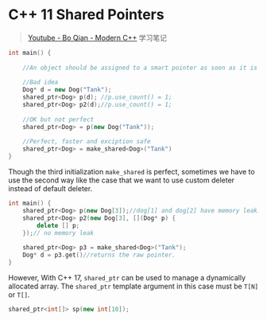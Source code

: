# C++ 11 Shared Pointers

> [Youtube - Bo Qian - Modern C++](https://www.youtube.com/watch?v=IOkgBrXCtfo&list=PL5jc9xFGsL8FWtnZBeTqZBbniyw0uHyaH&index=3) 学习笔记

``` c++
int main() {
    
    //An object should be assigned to a smart pointer as soon as it is created.Raw pointer should not be used.
    
    //Bad idea
    Dog* d = new Dog("Tank"); 
    shared_ptr<Dog> p(d); //p.use_count() = 1;
    shared_ptr<Dog> p2(d);//p.use_count() = 1;
    
    //OK but not perfect
    shared_ptr<Dog> = p(new Dog("Tank"));
    
    //Perfect, faster and exciption safe
    shared_ptr<Dog> = make_shared<Dog>("Tank")
}
```

Though the third initialization `make_shared` is perfect, sometimes we have to use the second way like the case that we want to use custom deleter instead of default deleter.

``` c++
int main() {
    shared_ptr<Dog> p(new Dog[3]);//dog[1] and dog[2] have memory leak.
    shared_ptr<Dog> p2(new Dog[3], [](Dog* p) {
        delete [] p;
    });// no memory leak
    
    shared_ptr<Dog> p3 = make_shared<Dog>("Tank");
    Dog* d = p3.get()//returns the raw pointer.
}
```

However, With C++ 17, `shared_ptr` can be used to manage a dynamically allocated array. The `shared_ptr` template argument in this case must be `T[N]` or `T[]`.

``` c++
shared_ptr<int[]> sp(new int[10]);
```
